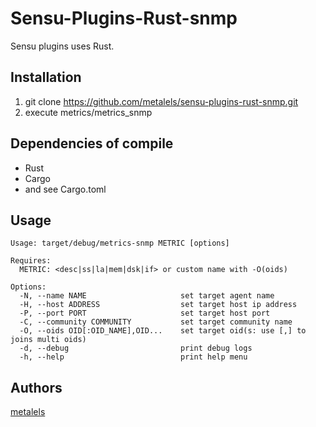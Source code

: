 # Sensu-Plugins-Rust-snmp

Sensu plugins uses Rust.

## Installation ##

  1. git clone https://github.com/metalels/sensu-plugins-rust-snmp.git
  2. execute metrics/metrics_snmp

## Dependencies of compile ##

* Rust
* Cargo
* and see Cargo.toml

## Usage ##

```
Usage: target/debug/metrics-snmp METRIC [options]

Requires:
  METRIC: <desc|ss|la|mem|dsk|if> or custom name with -O(oids)

Options:
  -N, --name NAME                     set target agent name
  -H, --host ADDRESS                  set target host ip address
  -P, --port PORT                     set target host port
  -C, --community COMMUNITY           set target community name
  -O, --oids OID[:OID_NAME],OID...    set target oid(s: use [,] to joins multi oids)
  -d, --debug                         print debug logs
  -h, --help                          print help menu
```

## Authors ##

[metalels](https://github.com/metalels)

